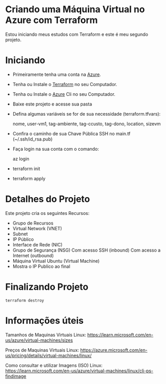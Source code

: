 # Criando uma Máquina Virtual no Azure com Terraform

Estou iniciando meus estudos com Terraform e este é meu segundo projeto. 

# Iniciando

- Primeiramente tenha uma conta na [Azure](https://azure.microsoft.com/pt-br/free/).
- Tenha ou Instale o [Terraform](https://developer.hashicorp.com/terraform/tutorials/aws-get-started/install-cli) no seu Computador.
- Tenha ou Instale o [Azure](https://learn.microsoft.com/en-us/cli/azure/install-azure-cli) Cli no seu Computador.
- Baixe este projeto e acesse sua pasta
- Defina algumas variáveis se for de sua necessidade (terraform.tfvars):

    nome, user-vm1, tag-ambiente, tag-ccusto, tag-dono, location, sizevm

- Confira o caminho de sua Chave Pública SSH no main.tf (~/.ssh/id_rsa.pub)
- Faça login na sua conta com o comando:

    az login 

- terraform init
- terraform apply

# Detalhes do Projeto

Este projeto cria os seguintes Recursos:

- Grupo de Recursos
- Virtual Network (VNET)
- Subnet 
- IP Público
- Interface de Rede (NIC)
- Grupo de Segurança (NSG)
    Com acesso SSH (inbound)
    Com acesso a Internet (outbound)
- Máquina Virtual Ubuntu (Virtual Machine)
- Mostra o IP Publico ao final

# Finalizando Projeto

```
terraform destroy
```

# Informações úteis

Tamanhos de Maquinas Virtuais Linux:
https://learn.microsoft.com/en-us/azure/virtual-machines/sizes

Preços de Maquinas Virtuais Linux:
https://azure.microsoft.com/en-us/pricing/details/virtual-machines/linux/

Como consultar e utilizar Imagens (ISO) Linux:
https://learn.microsoft.com/en-us/azure/virtual-machines/linux/cli-ps-findimage

